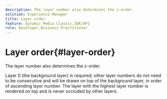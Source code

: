 ```yaml
---
description: The layer number also determines the z-order.
solution: Experience Manager
title: Layer order
feature: Dynamic Media Classic,SDK/API
role: Developer,Business Practitioner
---
```


# Layer order{#layer-order}

The layer number also determines the z-order.

Layer 0 (the background layer) is required; other layer numbers do not need to be consecutive and will be drawn on top of the background layer, in order of ascending layer number. The layer with the highest layer number is rendered on top and is never occluded by other layers. 
